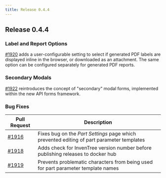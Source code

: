 ```yaml
---
title: Release 0.4.4
---
```


## Release 0.4.4

### Label and Report Options

[#1920](https://github.com/inventree/InvenTree/pull/1920) adds a user-configurable setting to select if generated PDF labels are displayed inline in the browser, or downloaded as an attachment. The same option can be configured separately for generated PDF reports.

### Secondary Modals

[#1922](https://github.com/inventree/InvenTree/pull/1922) reintroduces the concept of "secondary" modal forms, implemented within the new API forms framework.

### Bug Fixes

| Pull Request | Description |
| --- | --- |
| [#1916](https://github.com/inventree/InvenTree/pull/1916) | Fixes bug on the *Part Settings* page which prevented editing of part parameter templates |
| [#1918](https://github.com/inventree/InvenTree/pull/1918) | Adds check for InvenTree version number before publishing releases to docker hub |
| [#1919](https://github.com/inventree/InvenTree/pull/1919) | Prevents problematic characters from being used for part parameter template names |
